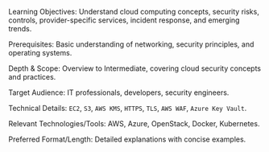 Learning Objectives: Understand cloud computing concepts, security risks, controls, provider-specific services, incident response, and emerging trends.

Prerequisites: Basic understanding of networking, security principles, and operating systems.

Depth & Scope: Overview to Intermediate, covering cloud security concepts and practices.

Target Audience: IT professionals, developers, security engineers.

Technical Details: `EC2`, `S3`, `AWS KMS`, `HTTPS`, `TLS`, `AWS WAF`, `Azure Key Vault`.

Relevant Technologies/Tools: AWS, Azure, OpenStack, Docker, Kubernetes.

Preferred Format/Length: Detailed explanations with concise examples.
